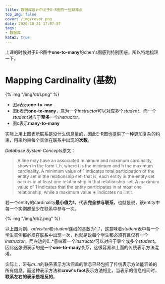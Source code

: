 ```yaml
---
title: 数据库设计中关于E-R图的一些疑难点
top_img: false
cover: /img/cover.png
date: 2020-10-31 17:07:57
tags:
- 数据库
katex: true
---
```


上课的时候对于E-R图中**one-to-many**的chen's图感到特别困惑，所以特地梳理一下。
# Mapping Cardinality (基数)
{% img "/img/db1.png" %}
- 图a表示**one-to-one**
- 图b表示**one-to-many**，意为一个$instructor$可以对应多个$student$，而一个$student$对应于**至多**一个$instructor$。
- 图c表示**many-to-many**

实际上用上图表示联系是没什么信息量的，因此E-R图也提供了一种更加复杂的约束，用来约束每个实体在联系中出现的**次数**。

*Database System Concepts*原文：

>A line may have an associated minimum and maximum cardinality, shown in the form l..h, where l is the minimum and h the maximum cardinality. A minimum value of 1 indicates total participation of the entity set in the relationship set; that is, each entity in the entity set occurs in at least one relationship in that relationship set. A maximum value of 1 indicates that the entity participates in at most one relationship, while a maximum value ∗ indicates no limit.

若一个entity的cardinality**最小值为$1$**，代表**完全参与联系**，也就是说，该entity中每一个实例都至少在联系中参与一次。

{% img "/img/db2.png" %}

以上图为例，$advisitor$和$student$连线的基数为$1..1$，这意味着$student$表中每一个学生实例都必须在联系中出现一次，也就是说每个学生都必须有且仅有一个$instructor$。而左边的$0..*$意味着一个$instructor$可以对应于零个或多个$student$。因此这张图表示的是一个**one-to-many**关系，这很容易和上面的传统表示方法混淆。

实际上，带有$m..n$的联系表示方法涵盖的信息已经包括了传统表示方法能涵盖的所有信息。而这种表示方法和**crow's foot**表示方法相比，当表示的信息相同时，**联系左右的表示是相反的**。